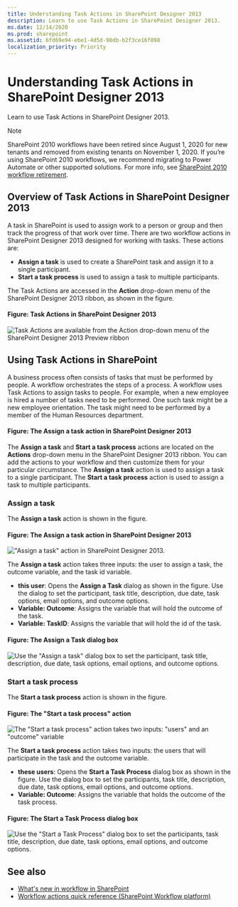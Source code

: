 ```yaml
---
title: Understanding Task Actions in SharePoint Designer 2013
description: Learn to use Task Actions in SharePoint Designer 2013.
ms.date: 12/14/2020
ms.prod: sharepoint
ms.assetid: 6fd69e94-ebe1-4d5d-98db-b2f3ce16f098
localization_priority: Priority
---
```

# Understanding Task Actions in SharePoint Designer 2013

Learn to use Task Actions in SharePoint Designer 2013.

> [!NOTE]
> SharePoint 2010 workflows have been retired since August 1, 2020 for new tenants and removed from existing tenants on November 1, 2020. If you’re using SharePoint 2010 workflows, we recommend migrating to Power Automate or other supported solutions. For more info, see [SharePoint 2010 workflow retirement](https://support.microsoft.com/office/sharepoint-2010-workflow-retirement-1ca3fff8-9985-410a-85aa-8120f626965f).

## Overview of Task Actions in SharePoint Designer 2013

A task in SharePoint is used to assign work to a person or group and then track the progress of that work over time. There are two workflow actions in SharePoint Designer 2013 designed for working with tasks.
These actions are:

- **Assign a task** is used to create a SharePoint task and assign it to a single participant.
- **Start a task process** is used to assign a task to multiple participants.

The Task Actions are accessed in the **Action** drop-down menu of the SharePoint Designer 2013 ribbon, as shown in the figure.

#### Figure: Task Actions in SharePoint Designer 2013

![Task Actions are available from the Action drop-down menu of the SharePoint Designer 2013 Preview ribbon](../images/spd15-TaskActions1.png)

## Using Task Actions in SharePoint

A business process often consists of tasks that must be performed by people. A workflow orchestrates the steps of a process. A workflow uses Task Actions to assign tasks to people. For example, when a new employee is hired a number of tasks need to be performed. One such task might be a new employee orientation. The task might need to be performed by a member of the Human Resources department.

#### Figure: The Assign a task action in SharePoint Designer 2013

The **Assign a task** and **Start a task process** actions are located on the **Actions** drop-down menu in the SharePoint Designer 2013 ribbon. You can add the actions to your workflow and then customize them for your particular circumstance. The **Assign a task** action is used to assign a task to a single participant. The **Start a task process** action is used to assign a task to multiple participants.

### Assign a task

The **Assign a task** action is shown in the figure.

#### Figure: The Assign a task action in SharePoint Designer 2013

!["Assign a task" action in SharePoint Designer 2013.](../images/SPD15-TaskActions2.png)

The **Assign a task** action takes three inputs: the user to assign a task, the outcome variable, and the task id variable.

- **this user**: Opens the **Assign a Task** dialog as shown in the figure. Use the dialog to set the participant, task title, description, due date, task options, email options, and outcome options.
- **Variable: Outcome**: Assigns the variable that will hold the outcome of the task.
- **Variable: TaskID**: Assigns the variable that will hold the id of the task.

#### Figure: The Assign a Task dialog box

![Use the "Assign a task" dialog box to set the participant, task title, description, due date, task options, email options, and outcome options.](../images/SPD15-TaskActions3.png)

### Start a task process

The **Start a task process** action is shown in the figure.

#### Figure: The "Start a task process" action

![The "Start a task process" action takes two inputs: "users" and an "outcome" variable](../images/SPD15-TaskActions4.png)

The **Start a task process** action takes two inputs: the users that will participate in the task and the outcome variable.

- **these users**: Opens the **Start a Task Process** dialog box as shown in the figure. Use the dialog box to set the participants, task title, description, due date, task options, email options, and outcome options.
- **Variable: Outcome**: Assigns the variable that holds the outcome of the task process.

#### Figure: The Start a Task Process dialog box

![Use the "Start a Task Process" dialog box to set the participants, task title, description, due date, task options, email options, and outcome options.](../images/SPD15-TaskActions5.png)

## See also

- [What's new in workflow in SharePoint](https://msdn.microsoft.com/library/6ab8a28b-fa2f-4530-8b55-a7f663bf15ea.aspx)
- [Workflow actions quick reference (SharePoint Workflow platform)](workflow-actions-quick-reference-sharepoint-workflow-platform.md)
